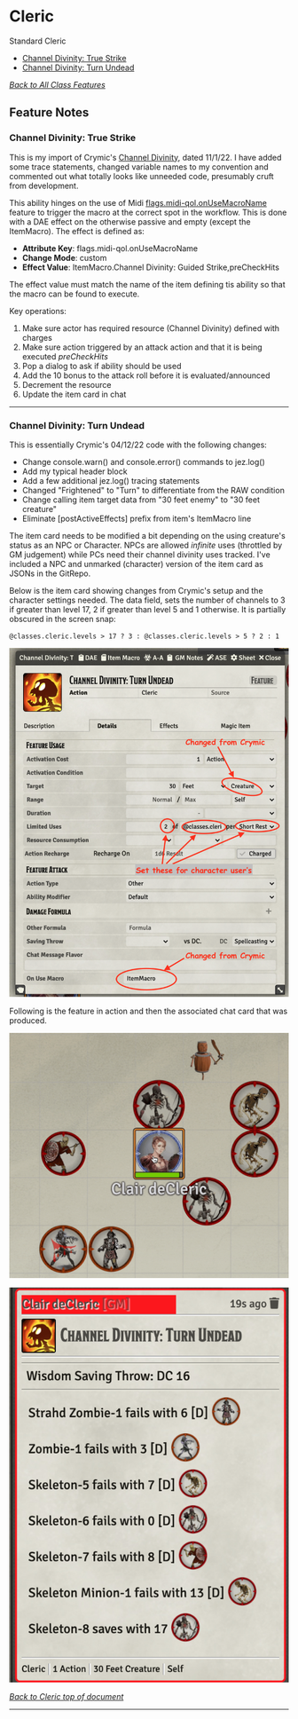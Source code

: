 # Cleric

Standard Cleric

* [Channel Divinity: True Strike](#channel-divinity-true-strike)
* [Channel Divinity: Turn Undead](#channel-divinity-turn-undead)

[*Back to All Class Features*](../README.md)

## Feature Notes

### Channel Divinity: True Strike

This is my import of Crymic's [Channel Divinity](https://www.patreon.com/posts/channel-divinity-71778568), dated 11/1/22.  I have added some trace statements, changed variable names to my convention and commented out what totally looks like unneeded code, presumably cruft from development.

This ability hinges on the use of Midi [flags.midi-qol.onUseMacroName](https://gitlab.com/tposney/midi-qol#onuse-macroper-item-and-damage-bonus-macro-actor-special-traits-fields) feature to trigger the macro at the correct spot in the workflow. This is done with a DAE effect on the otherwise passive and empty (except the ItemMacro).  The effect is defined as:

* **Attribute Key**: flags.midi-qol.onUseMacroName
* **Change Mode**: custom
* **Effect Value**: ItemMacro.Channel Divinity: Guided Strike,preCheckHits

The effect value must match the name of the item defining tis ability so that the macro can be found to execute.

Key operations:

1. Make sure actor has required resource (Channel Divinity) defined with charges
2. Make sure action triggered by an attack action and that it is being executed *preCheckHits*
3. Pop a dialog to ask if ability should be used
4. Add the 10 bonus to the attack roll before it is evaluated/announced
5. Decrement the resource
6. Update the item card in chat

---

### Channel Divinity: Turn Undead

This is essentially Crymic's 04/12/22 code with the following changes:

- Change console.warn() and console.error() commands to jez.log()
- Add my typical header block
- Add a few additional jez.log() tracing statements
- Changed "Frightened" to "Turn" to differentiate from the RAW condition 
- Change calling item target data from "30 feet enemy" to "30 feet creature"
- Eliminate [postActiveEffects] prefix from item's ItemMacro line

The item card needs to be modified a bit depending on the using creature's status as an NPC or Character.  NPCs are allowed *infinite* uses (throttled by GM judgement) while PCs need their channel divinity uses tracked.  I've included a NPC and unmarked (character) version of the item card as JSONs in the GitRepo.  

Below is the item card showing changes from Crymic's setup and the character settings needed. The data field, sets the number of channels to 3 if greater than level 17, 2 if greater than level 5 and 1 otherwise.  It is partially obscured in the screen snap:

~~~
@classes.cleric.levels > 17 ? 3 : @classes.cleric.levels > 5 ? 2 : 1
~~~

![Channel_Divinity_Detail.png](Channel_Divinity_Turn_Undead/Channel_Divinity_Detail.png)

Following is the feature in action and then the associated chat card that was produced.

![Channel_divinity.gif](Channel_Divinity_Turn_Undead/Channel_divinity.gif)

![Channel_Divinity_Chat.png](Channel_Divinity_Turn_Undead/Channel_Divinity_Chat.png)

[*Back to Cleric top of document*](#cleric)

---


